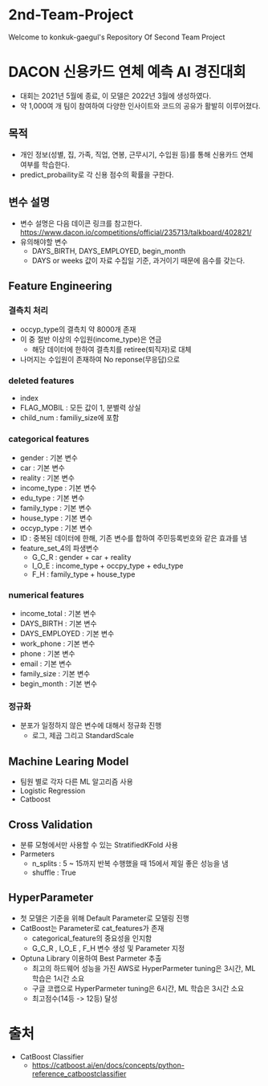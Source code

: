 # 2nd-Team-Project
Welcome to konkuk-gaegul's Repository Of Second Team Project

# DACON 신용카드 연체 예측 AI 경진대회
- 대회는 2021년 5월에 종료, 이 모델은 2022년 3월에 생성하였다.
- 약 1,000여 개 팀이 참여하여 다양한 인사이트와 코드의 공유가 활발히 이루어졌다.

## 목적
- 개인 정보(성별, 집, 가족, 직업, 연봉, 근무시기, 수입원 등)를 통해 신용카드 연체 여부를 학습한다.
- predict_probaility로 각 신용 점수의 확률을 구한다.

## 변수 설명
- 변수 설명은 다음 데이콘 링크를 참고한다.
  https://www.dacon.io/competitions/official/235713/talkboard/402821/
- 유의해야할 변수 
    - DAYS_BIRTH, DAYS_EMPLOYED, begin_month
    - DAYS or weeks 값이 자료 수집일 기준, 과거이기 때문에 음수를 갖는다.

## Feature Engineering

### 결측치 처리
- occyp_type의 결측치 약 8000개 존재
- 이 중 절반 이상의 수입원(income_type)은 연금 
  - 해당 데이터에 한하여 결측치를 retiree(퇴직자)로 대체
- 나머지는 수입원이 존재하여 No reponse(무응답)으로 

### deleted features
- index
- FLAG_MOBIL : 모든 값이 1, 분별력 상실
- child_num : familiy_size에 포함

### categorical features
- gender : 기본 변수
- car : 기본 변수
- reality : 기본 변수
- income_type : 기본 변수
- edu_type : 기본 변수
- family_type : 기본 변수
- house_type : 기본 변수
- occyp_type : 기본 변수
- ID : 중복된 데이터에 한해, 기존 변수를 합하여 주민등록번호와 같은 효과를 냄
- feature_set_4의 파생변수
  - G_C_R : gender + car + reality
  - I_O_E : income_type + occpy_type + edu_type
  - F_H : family_type + house_type

### numerical features
- income_total : 기본 변수
- DAYS_BIRTH : 기본 변수
- DAYS_EMPLOYED : 기본 변수
- work_phone : 기본 변수
- phone : 기본 변수
- email : 기본 변수
- family_size : 기본 변수
- begin_month : 기본 변수

### 정규화
- 분포가 일정하지 않은 변수에 대해서 정규화 진행
  - 로그, 제곱 그리고 StandardScale

## Machine Learing Model
- 팀원 별로 각자 다른 ML 알고리즘 사용
- Logistic Regression
- Catboost

## Cross Validation
- 분류 모형에서만 사용할 수 있는 StratifiedKFold 사용
- Parmeters
  - n_splits : 5 ~ 15까지 반복 수행했을 때 15에서 제일 좋은 성능을 냄
  - shuffle  : True
 
## HyperParameter
- 첫 모델은 기준을 위해 Default Parameter로 모델링 진행
- CatBoost는 Parameter로 cat_features가 존재
  - categorical_feature의 중요성을 인지함
  - G_C_R , I_O_E , F_H 변수 생성 및 Parameter 지정
- Optuna Library 이용하여 Best Parmeter 추출
  - 최고의 하드웨어 성능을 가진 AWS로 HyperParmeter tuning은 3시간, ML 학습은 1시간 소요
  - 구글 코랩으로 HyperParmeter tuning은 6시간, ML 학습은 3시간 소요
  - 최고점수(14등 -> 12등) 달성

# 출처
- CatBoost Classifier
  - https://catboost.ai/en/docs/concepts/python-reference_catboostclassifier

